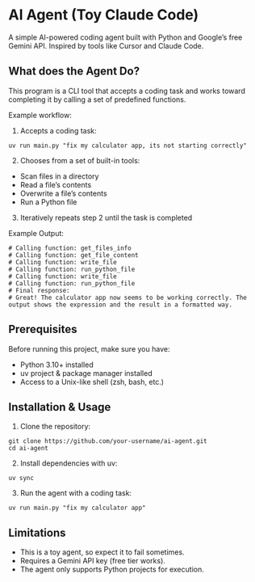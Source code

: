 # AI Agent (Toy Claude Code)

A simple AI-powered coding agent built with Python and Google’s free Gemini API. Inspired by tools like Cursor and Claude Code. 

## What does the Agent Do?
This program is a CLI tool that accepts a coding task and works toward completing it by calling a set of predefined functions.

Example workflow:
1. Accepts a coding task:
  ```
  uv run main.py "fix my calculator app, its not starting correctly"
  ```
2. Chooses from a set of built-in tools:
  - Scan files in a directory
  - Read a file’s contents
  - Overwrite a file’s contents
  - Run a Python file
3. Iteratively repeats step 2 until the task is completed

Example Output:
```
# Calling function: get_files_info
# Calling function: get_file_content
# Calling function: write_file
# Calling function: run_python_file
# Calling function: write_file
# Calling function: run_python_file
# Final response:
# Great! The calculator app now seems to be working correctly. The output shows the expression and the result in a formatted way.
```

## Prerequisites
Before running this project, make sure you have:
- Python 3.10+ installed
- uv project & package manager installed
- Access to a Unix-like shell (zsh, bash, etc.)

## Installation & Usage
1. Clone the repository:
```
git clone https://github.com/your-username/ai-agent.git
cd ai-agent
```
2. Install dependencies with uv:
```
uv sync
```
3. Run the agent with a coding task:
```
uv run main.py "fix my calculator app"
```
## Limitations
- This is a toy agent, so expect it to fail sometimes.
- Requires a Gemini API key (free tier works).
- The agent only supports Python projects for execution.

